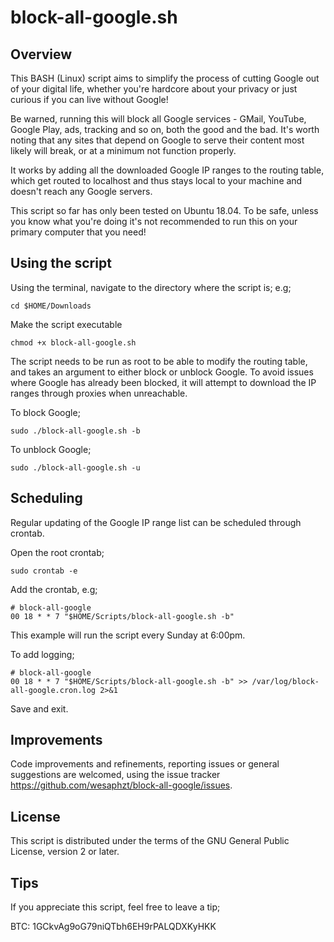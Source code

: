 # block-all-google.sh

## Overview
This BASH (Linux) script aims to simplify the process of cutting Google out of your digital life, whether you're hardcore about your privacy or just curious if you can live without Google!

Be warned, running this will block all Google services - GMail, YouTube, Google Play, ads, tracking and so on, both the good and the bad.
It's worth noting that any sites that depend on Google to serve their content most likely will break, or at a minimum not function properly.

It works by adding all the downloaded Google IP ranges to the routing table, which get routed to localhost and thus stays local to your machine and doesn't reach any Google servers.

This script so far has only been tested on Ubuntu 18.04.
To be safe, unless you know what you're doing it's not recommended to run this on your primary computer that you need!

## Using the script
Using the terminal, navigate to the directory where the script is; e.g;
```
cd $HOME/Downloads
```

Make the script executable
```
chmod +x block-all-google.sh
```

The script needs to be run as root to be able to modify the routing table, and takes an argument to either block or unblock Google.
To avoid issues where Google has already been blocked, it will attempt to download the IP ranges through proxies when unreachable.

To block Google;
```
sudo ./block-all-google.sh -b
```

To unblock Google;
```
sudo ./block-all-google.sh -u
```

## Scheduling
Regular updating of the Google IP range list can be scheduled through crontab.

Open the root crontab;
```
sudo crontab -e
```

Add the crontab, e.g;
```
# block-all-google
00 18 * * 7 "$HOME/Scripts/block-all-google.sh -b"
```

This example will run the script every Sunday at 6:00pm.

To add logging;
```
# block-all-google
00 18 * * 7 "$HOME/Scripts/block-all-google.sh -b" >> /var/log/block-all-google.cron.log 2>&1
```
Save and exit.

## Improvements
Code improvements and refinements, reporting issues or general suggestions are welcomed, using the issue tracker https://github.com/wesaphzt/block-all-google/issues.

## License
This script is distributed under the terms of the GNU General Public License, version 2 or later.

## Tips
If you appreciate this script, feel free to leave a tip;

BTC: 1GCkvAg9oG79niQTbh6EH9rPALQDXKyHKK
